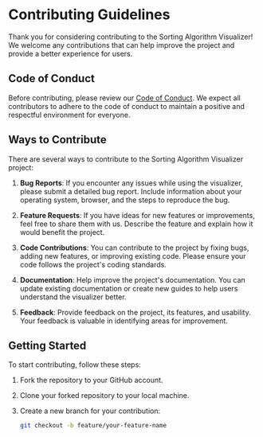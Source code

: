 # Contributing Guidelines

Thank you for considering contributing to the Sorting Algorithm Visualizer! We welcome any contributions that can help improve the project and provide a better experience for users.

## Code of Conduct

Before contributing, please review our [Code of Conduct](CODE_OF_CONDUCT.md). We expect all contributors to adhere to the code of conduct to maintain a positive and respectful environment for everyone.

## Ways to Contribute

There are several ways to contribute to the Sorting Algorithm Visualizer project:

1. **Bug Reports**: If you encounter any issues while using the visualizer, please submit a detailed bug report. Include information about your operating system, browser, and the steps to reproduce the bug.

2. **Feature Requests**: If you have ideas for new features or improvements, feel free to share them with us. Describe the feature and explain how it would benefit the project.

3. **Code Contributions**: You can contribute to the project by fixing bugs, adding new features, or improving existing code. Please ensure your code follows the project's coding standards.

4. **Documentation**: Help improve the project's documentation. You can update existing documentation or create new guides to help users understand the visualizer better.

5. **Feedback**: Provide feedback on the project, its features, and usability. Your feedback is valuable in identifying areas for improvement.

## Getting Started

To start contributing, follow these steps:

1. Fork the repository to your GitHub account.

2. Clone your forked repository to your local machine.

3. Create a new branch for your contribution:

   ```bash
   git checkout -b feature/your-feature-name
